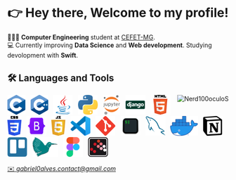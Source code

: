 <div align="center">
 <h1> 
  👉  Hey there, Welcome to my profile! 
 </h1> 
</div>


👨🏽‍💻 **Computer Engineering** student at <a href="https://www.cefetmg.br/home/"> CEFET-MG</a>.<br>💻 Currently improving **Data Science** and **Web development**. Studying devolopment with **Swift**.

## 🛠️ Languages and Tools
<img align="right" src="https://github-readme-stats.vercel.app/api/top-langs/?username=Nerd100oculoS&layout=compact" alt="Nerd100oculoS" />
<p align="left">
  <img height="45" src="https://github.com/Nerd100oculoS/Nerd100oculoS/raw/main/assets/C.svg">&nbsp;&nbsp;
  <img height="45" src="https://github.com/Nerd100oculoS/Nerd100oculoS/raw/main/assets/C++.svg">&nbsp;&nbsp;
  <img height="45" src="https://github.com/Nerd100oculoS/Nerd100oculoS/raw/main/assets/java.svg">&nbsp;&nbsp;
  <img height="45" src="https://github.com/Nerd100oculoS/Nerd100oculoS/raw/main/assets/Python.svg">&nbsp;&nbsp;
  <img height="45" src="https://github.com/Nerd100oculoS/Nerd100oculoS/raw/main/assets/Jupyter.svg">&nbsp;&nbsp;
  <img height="45" src="https://github.com/Nerd100oculoS/Nerd100oculoS/raw/main/assets/django.svg">&nbsp;&nbsp;
  <img height="45" src="https://github.com/Nerd100oculoS/Nerd100oculoS/raw/main/assets/HTML5.svg">&nbsp;&nbsp;
  <img height="45" src="https://github.com/Nerd100oculoS/Nerd100oculoS/raw/main/assets/CSS3.svg">&nbsp;&nbsp;
  <img height="45" width="45" src="https://github.com/Nerd100oculoS/Nerd100oculoS/raw/main/assets/bootstrap-logo.png">&nbsp;&nbsp;
  <img height="45" src="https://github.com/Nerd100oculoS/Nerd100oculoS/raw/main/assets/javascript.svg">&nbsp;&nbsp;
<!--   <img height="45" src="https://github.com/Nerd100oculoS/Nerd100oculoS/raw/main/assets/swift.svg">&nbsp;&nbsp; -->
<!--   <img height="45" src="https://github.com/Nerd100oculoS/Nerd100oculoS/raw/main/assets/swiftui.svg">&nbsp;&nbsp; -->
  <img height="45" src="https://github.com/Nerd100oculoS/Nerd100oculoS/raw/main/assets/VSCode.svg">&nbsp;&nbsp;
<!--   <img height="45" src="https://github.com/Nerd100oculoS/Nerd100oculoS/raw/main/assets/Xcode.png">&nbsp;&nbsp; -->
  <img height="45" src="https://github.com/Nerd100oculoS/Nerd100oculoS/raw/main/assets/Git.svg">&nbsp;&nbsp;
  <img height="45" src="https://github.com/Nerd100oculoS/Nerd100oculoS/raw/main/assets/iterm.svg">&nbsp;&nbsp;
  <img height="45" src="https://github.com/Nerd100oculoS/Nerd100oculoS/raw/main/assets/MySQL.svg">&nbsp;&nbsp;
  <img height="45" src="https://github.com/Nerd100oculoS/Nerd100oculoS/raw/main/assets/Docker.webp">&nbsp;&nbsp;
  <img height="45" src="https://github.com/Nerd100oculoS/Nerd100oculoS/raw/main/assets/Notion.svg">&nbsp;&nbsp;
  <img height="45" src="https://github.com/Nerd100oculoS/Nerd100oculoS/raw/main/assets/trello.svg">&nbsp;&nbsp;
  <img height="45" src="https://github.com/Nerd100oculoS/Nerd100oculoS/raw/main/assets/Latex.svg">&nbsp;&nbsp;
  <img height="45" src="https://github.com/Nerd100oculoS/Nerd100oculoS/raw/main/assets/figma.svg">&nbsp;&nbsp;
  <img height="45" src="https://github.com/Nerd100oculoS/Nerd100oculoS/raw/main/assets/Scilab.png">&nbsp;&nbsp;  
</p>

<!-- <a href="https://www.linkedin.com/in/gabriel0alves/">
    <img height="25" src="https://img.shields.io/badge/LinkedIn-0077B5?style=for-the-badge&logo=linkedin&logoColor=white">
</a> <br> -->

<a href="mailto:gabriel0alves.contact@gmail.com">
  ✉️ <i>gabriel0alves.contact@gmail.com</i>
</a>
